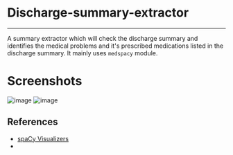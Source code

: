 # Discharge-summary-extractor
---
A summary extractor which will check the discharge summary and identifies the medical problems and it's prescribed medications listed in the discharge summary.
It mainly uses `medspacy` module.


# Screenshots
![image](https://user-images.githubusercontent.com/23217592/204207539-ce0d48c2-2bc2-4302-9956-8da68b2d47f7.png)
![image](https://user-images.githubusercontent.com/23217592/204215113-a3d56609-77b6-44dc-a6c4-3c49fa2b4264.png)

## References
- [spaCy Visualizers](https://spacy.io/usage/visualizers)
- []()
